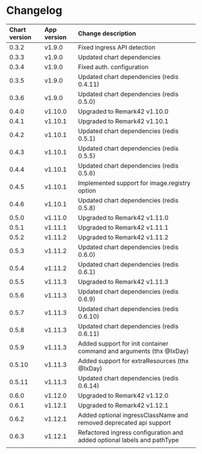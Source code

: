 # Changelog

| Chart version | App version | Change description |
| :------------ | :---------- | :----------------- |
| 0.3.2 | v1.9.0 | Fixed ingress API detection |
| 0.3.3 | v1.9.0 | Updated chart dependencies |
| 0.3.4 | v1.9.0 | Fixed auth. configuration |
| 0.3.5 | v1.9.0 | Updated chart dependencies (redis 0.4.11) |
| 0.3.6 | v1.9.0 | Updated chart dependencies (redis 0.5.0) |
| 0.4.0 | v1.10.0 | Upgraded to Remark42 v1.10.0 |
| 0.4.1 | v1.10.1 | Upgraded to Remark42 v1.10.1 |
| 0.4.2 | v1.10.1 | Updated chart dependencies (redis 0.5.1) |
| 0.4.3 | v1.10.1 | Updated chart dependencies (redis 0.5.5) |
| 0.4.4 | v1.10.1 | Updated chart dependencies (redis 0.5.6) |
| 0.4.5 | v1.10.1 | Implemented support for image.registry option |
| 0.4.6 | v1.10.1 | Updated chart dependencies (redis 0.5.8) |
| 0.5.0 | v1.11.0 | Upgraded to Remark42 v1.11.0 |
| 0.5.1 | v1.11.1 | Upgraded to Remark42 v1.11.1 |
| 0.5.2 | v1.11.2 | Upgraded to Remark42 v1.11.2 |
| 0.5.3 | v1.11.2 | Updated chart dependencies (redis 0.6.0) |
| 0.5.4 | v1.11.2 | Updated chart dependencies (redis 0.6.1) |
| 0.5.5 | v1.11.3 | Upgraded to Remark42 v1.11.3 |
| 0.5.6 | v1.11.3 | Updated chart dependencies (redis 0.6.9) |
| 0.5.7 | v1.11.3 | Updated chart dependencies (redis 0.6.10) |
| 0.5.8 | v1.11.3 | Updated chart dependencies (redis 0.6.11) |
| 0.5.9 | v1.11.3 | Added support for init container command and arguments (thx @IxDay) |
| 0.5.10 | v1.11.3 | Added support for extraResources (thx @IxDay) |
| 0.5.11 | v1.11.3 | Updated chart dependencies (redis 0.6.14) |
| 0.6.0 | v1.12.0 | Upgraded to Remark42 v1.12.0 |
| 0.6.1 | v1.12.1 | Upgraded to Remark42 v1.12.1 |
| 0.6.2 | v1.12.1 | Added optional ingressClassName and removed deprecated api support |
| 0.6.3 | v1.12.1 | Refactored ingress configuration and added optional labels and pathType |
| | | |
